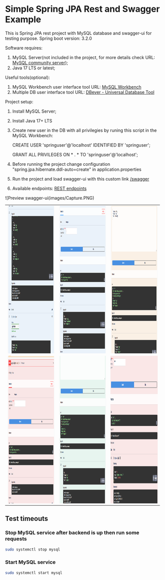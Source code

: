 # Simple Spring JPA Rest and Swagger Example

This is Spring JPA rest project with MySQL database and swagger-ui for testing purpose.
Spring boot version: 3.2.0

Software requires: 
1. MySQL Server(not included in the project, for more details check URL: [MySQL community server](https://dev.mysql.com/downloads/mysql));
2. Java 17 LTS or latest;

Useful tools(optional):
1. MySQL Workbench user interface tool URL: [MySQL Workbench](https://dev.mysql.com/downloads/workbench)
2. Multiple DB user interface tool URL: [DBever - Universal Database Tool](https://dbeaver.io/download)

Project setup:

1. Install MySQL Server;
2. Install Java 17+ LTS
3. Create new user in the DB with all privilegies by runing this script in the MySQL Workbench:

	CREATE USER 'springuser'@'localhost' IDENTIFIED BY 'springuser';

	GRANT ALL PRIVILEGES ON * . * TO 'springuser'@'localhost';

4. Before running the project change configuration "spring.jpa.hibernate.ddl-auto=create" in application.properties
5. Run the project and load swagger-ui with this custom link [/swagger](http://localhost:8080/swagger)
6. Available endpoints: [REST endpoints](http://localhost:8080/api/v1/employees)

![Preview swagger-ui(images/Capture.PNG)

<table>
  <tr>
    <td><img src="images/Capture1.PNG" alt="swagger-ui" width=270 height=480></td>
    <td><img src="images/Capture2.PNG" alt="swagger-ui" width=270 height=480></td>
    <td><img src="images/Capture3.PNG" alt="swagger-ui" width=270 height=480></td>
  </tr>
  <tr>
    <td><img src="images/Capture4.PNG" alt="swagger-ui" width=270 height=480></td>
    <td><img src="images/Capture5.PNG" alt="swagger-ui" width=270 height=480></td>
    <td><img src="images/Capture6.PNG" alt="swagger-ui" width=270 height=480></td>
  </tr>
 </table>


## Test timeouts

### Stop MySQL service after backend is up then run some requests
```bash
sudo systemctl stop mysql
```

### Start MySQL service
```bash
sudo systemctl start mysql
```



